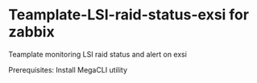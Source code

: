 # Teamplate-LSI-raid-status-exsi for zabbix
Teamplate monitoring LSI raid status and alert on exsi

Prerequisites:
Install MegaCLI utility
